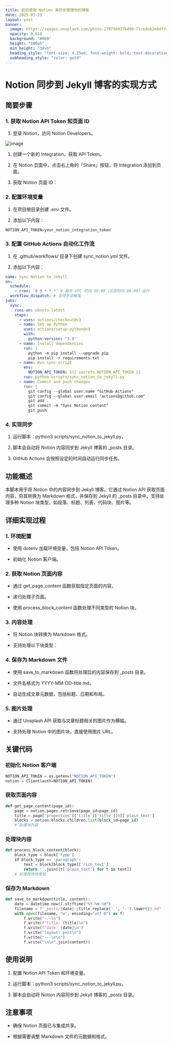 ```yaml
---
title: 如何使用 Notion 来同步管理你的博客
date: 2025-03-29
layout: post
banner:
  image: https://images.unsplash.com/photo-1707569376490-71cedeb2e8df?crop=entropy&cs=tinysrgb&fit=max&fm=jpg&ixid=M3w2OTIwMzJ8MHwxfHJhbmRvbXx8fHx8fHx8fDE3NDMyODY2NTl8&ixlib=rb-4.0.3&q=80&w=1080
  opacity: 0.618
  background: "#000"
  height: "100vh"
  min_height: "38vh"
  heading_style: "font-size: 4.25em; font-weight: bold; text-decoration: underline"
  subheading_style: "color: gold"
---
```


# Notion 同步到 Jekyll 博客的实现方式

## 简要步骤

### 1. 获取 Notion API Token 和页面 ID

1. 登录 Notion，访问 Notion Developers。

![image](https://prod-files-secure.s3.us-west-2.amazonaws.com/a7a0cc5a-89b9-4cda-8686-1fba0ca52f40/d19c1afe-dea5-4312-9333-786b0ba83054/image.png?X-Amz-Algorithm=AWS4-HMAC-SHA256&X-Amz-Content-Sha256=UNSIGNED-PAYLOAD&X-Amz-Credential=ASIAZI2LB466STZSDRCK%2F20250329%2Fus-west-2%2Fs3%2Faws4_request&X-Amz-Date=20250329T221739Z&X-Amz-Expires=3600&X-Amz-Security-Token=IQoJb3JpZ2luX2VjEBYaCXVzLXdlc3QtMiJGMEQCICJDiLYzDOGZLtWUaOgF4ZXeKzNwqTBXLrPycCZetsaVAiAddwfnsyQRVSXP7ecboewSPzwguNhLMgcdjJejhNQoLCr%2FAwh%2FEAAaDDYzNzQyMzE4MzgwNSIMfRpjDGYruXSfkiktKtwD1GA3sjwX9LMj6oPSHiP92%2BvK6%2F6tPok6K9d1pBGtyHI4JoMAdKXf8%2Fz6tNCTFsZUIW3hn9EgBkfS4wYUairfyWA7OkblUS%2FpBD5plySICLUyPydPl%2BxpNfM8n6ltfZOoP8N%2Bgw5fzfQ%2F3w9GhkLCeF3lZviHzJEqHW2F8aAhCLFU2vDsnwHdODW38sFbAyY6lBoSNTLU%2FoTtvUzzv3qehR%2Fbxa3r4Ij17Yuy7gQcJb%2BXRB1XEq5fjtxmLJbORw0SoAUa1FXhjdnHW2a2%2F2lFlXccEQHZ2cFe6MOnhavwr3bneqwlMXIVz1qFdOmUtCNZBBHyXI1A%2F5%2FLcvbhXrBksq2ge7pkwxTeQV2fojew%2BehgVflmeBnY5bpO%2FAuE%2Fy4HqyoMGie2CgIM72T8qLrgkAm3nTLHyWIZWXIZ%2B5NXyAtq%2F2EJqKiVt8nyI%2F%2BkSV%2BgkJUDCFzEjgmyVG82aIiAROldW5v%2B42u%2F09%2BOvhQGZoMe3%2FWACnY9QNF%2Bwg8SxopY7yNKy3jbZISfVkLC4b25Wtuo6qTU1%2BRzJMphlM%2FcAWTNdrk3psui6G64Sz2qfnp1i1wDXq8VuwW3UqBKW1tPn7WvKkYcSBZbwtYh%2F2RJYD69adljlaz%2FpcKp6GQwsNyhvwY6pgFmbd4tlF3n%2BXjot710tX8TT4vmY4JZZtHJ1p1kYGt%2FQPIZj0BRWb3cp9hDyA4aigxQJoJsD3MWiCi2DWlwOvlMEVuKbN8e0vidUrJNUAL0LAMwvXtsu1fFZqia%2Bm9EusApKOwL0%2FswtlSukPkehK53fFGRXoXxNiBnhkULG0lQofGpwWH%2Fu%2BP1liz4TCIpwmbFAVz50xgeV%2BCDKBqtx%2BpkAXl%2FHhXr&X-Amz-Signature=5caad158fea41483f3558c37c5ce1d702bfbe07559c4521639b6bcc343eacff8&X-Amz-SignedHeaders=host&x-id=GetObject)

1. 创建一个新的 Integration，获取 API Token。

1. 在 Notion 页面中，点击右上角的「Share」按钮，将 Integration 添加到页面。

1. 获取 Notion 页面 ID：


### 2. 配置环境变量

1. 在项目根目录创建 .env 文件。

1. 添加以下内容：

```javascript
NOTION_API_TOKEN=your_notion_integration_token
```

### 3. 配置 GitHub Actions 自动化工作流

1. 在 .github/workflows/ 目录下创建 sync_notion.yml 文件。

1. 添加以下内容：

```yaml
name: Sync Notion to Jekyll
on:
  schedule:
    - cron: '0 0 * * *' # 每天 UTC 时间 00:00（北京时间 08:00）运行
  workflow_dispatch: # 支持手动触发
jobs:
  sync:
    runs-on: ubuntu-latest
    steps:
      - uses: actions/checkout@v3
      - name: Set up Python
        uses: actions/setup-python@v4
        with:
          python-version: '3.9'
      - name: Install dependencies
        run: |
          python -m pip install --upgrade pip
          pip install -r requirements.txt
      - name: Run sync script
        env:
          NOTION_API_TOKEN: ${{ secrets.NOTION_API_TOKEN }}
        run: python scripts/sync_notion_to_jekyll.py
      - name: Commit and push changes
        run: |
          git config --global user.name "GitHub Actions"
          git config --global user.email "actions@github.com"
          git add .
          git commit -m "Sync Notion content"
          git push
```

### 4. 实现同步

1. 运行脚本：python3 scripts/sync_notion_to_jekyll.py。

1. 脚本会自动将 Notion 内容同步到 Jekyll 博客的 _posts 目录。

1. GitHub Actions 会按照设定的时间自动运行同步任务。

## 功能概述

本脚本用于将 Notion 中的内容同步到 Jekyll 博客。它通过 Notion API 获取页面内容，将其转换为 Markdown 格式，并保存到 Jekyll 的 _posts 目录中。支持处理多种 Notion 块类型，如段落、标题、列表、代码块、图片等。

## 详细实现过程

### 1. 环境配置

- 使用 dotenv 加载环境变量，包括 Notion API Token。

- 初始化 Notion 客户端。

### 2. 获取 Notion 页面内容

- 通过 get_page_content 函数获取指定页面的内容。

- 递归处理子页面。

- 使用 process_block_content 函数处理不同类型的 Notion 块。

### 3. 内容处理

- 将 Notion 块转换为 Markdown 格式。

- 支持处理以下块类型：


### 4. 保存为 Markdown 文件

- 使用 save_to_markdown 函数将处理后的内容保存到 _posts 目录。

- 文件名格式为 YYYY-MM-DD-title.md。

- 自动生成文章元数据，包括标题、日期和布局。

### 5. 图片处理

- 通过 Unsplash API 获取与文章标题相关的图片作为横幅。

- 支持处理 Notion 中的图片块，直接使用图片 URL。

## 关键代码

### 初始化 Notion 客户端

```python
NOTION_API_TOKEN = os.getenv("NOTION_API_TOKEN")
notion = Client(auth=NOTION_API_TOKEN)
```

### 获取页面内容

```python
def get_page_content(page_id):
    page = notion.pages.retrieve(page_id=page_id)
    title = page['properties']['title']['title'][0]['plain_text']
    blocks = notion.blocks.children.list(block_id=page_id)
    # 处理块内容
```

### 处理块内容

```python
def process_block_content(block):
    block_type = block['type']
    if block_type == 'paragraph':
        text = block[block_type]['rich_text']
        return ''.join([t['plain_text'] for t in text])
    # 处理其他块类型
```

### 保存为 Markdown

```python
def save_to_markdown(title, content):
    date = datetime.now().strftime("%Y-%m-%d")
    filename = f"_posts/{date}-{title.replace(' ', '-').lower()}.md"
    with open(filename, "w", encoding="utf-8") as f:
        f.write("---\n")
        f.write(f"title: {title}\n")
        f.write(f"date: {date}\n")
        f.write("layout: post\n")
        f.write("---\n\n")
        f.write("\n\n".join(content))
```

## 使用说明

1. 配置 Notion API Token 和环境变量。

1. 运行脚本：python3 scripts/sync_notion_to_jekyll.py。

1. 脚本会自动将 Notion 内容同步到 Jekyll 博客的 _posts 目录。

## 注意事项

- 确保 Notion 页面已与集成共享。

- 根据需要调整 Markdown 文件的元数据和格式。